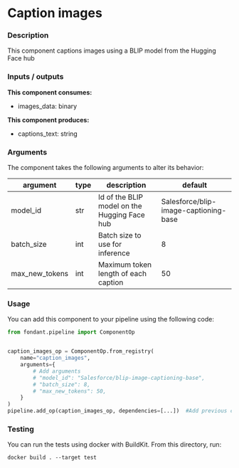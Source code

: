 # Caption images

### Description
This component captions images using a BLIP model from the Hugging Face hub

### Inputs / outputs

**This component consumes:**

- images_data: binary

**This component produces:**

- captions_text: string

### Arguments

The component takes the following arguments to alter its behavior:

| argument | type | description | default |
| -------- | ---- | ----------- | ------- |
| model_id | str | Id of the BLIP model on the Hugging Face hub | Salesforce/blip-image-captioning-base |
| batch_size | int | Batch size to use for inference | 8 |
| max_new_tokens | int | Maximum token length of each caption | 50 |

### Usage

You can add this component to your pipeline using the following code:

```python
from fondant.pipeline import ComponentOp


caption_images_op = ComponentOp.from_registry(
    name="caption_images",
    arguments={
        # Add arguments
        # "model_id": "Salesforce/blip-image-captioning-base",
        # "batch_size": 8,
        # "max_new_tokens": 50,
    }
)
pipeline.add_op(caption_images_op, dependencies=[...])  #Add previous component as dependency
```

### Testing

You can run the tests using docker with BuildKit. From this directory, run:
```
docker build . --target test
```
